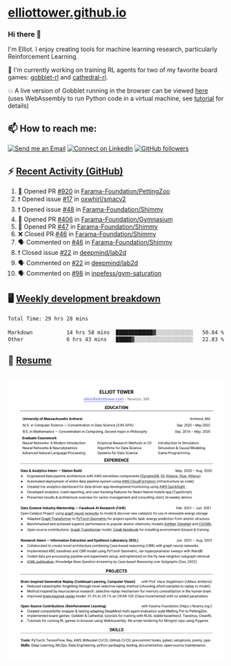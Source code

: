 # [elliottower.github.io](https://github.com/elliottower/elliottower.github.io)

### Hi there 👋

I'm Elliot. I enjoy creating tools for machine learning research, particularly Reinforcement Learning. 

🚀 I'm currently working on training RL agents for two of my favorite board games: [gobblet-rl](https://github.com/elliottower/gobblet-rl) and [cathedral-rl](https://github.com/elliottower/cathedral-rl). 

💥 A live version of Gobblet running in the browser can be viewed [here](https://elliottower.github.io/gobblet-rl/) (uses WebAssembly to run Python code in a virtual machine, see [tutorial](https://github.com/elliottower/gobblet-rl/blob/main/tutorials/WebAssembly/web_assembly.md) for details)


## 📫 How to reach me:

 [![Send me an Email](https://img.shields.io/badge/email-elliot%40elliottower.com-blue)](mailto:elliot@elliottower.com)
 [![Connect on LinkedIn](https://img.shields.io/badge/--linkedin?label=LinkedIn&logo=LinkedIn&style=social)](https://www.linkedin.com/in/elliot-tower)
 [![GitHub followers](https://img.shields.io/github/followers/elliottower?style=social)](https://github.com/elliottower/)
 

## ⚡ [Recent Activity (GitHub)](https://github.com/elliottower)

<!--START_SECTION:activity-->
1. 💪 Opened PR [#920](https://github.com/Farama-Foundation/PettingZoo/pull/920) in [Farama-Foundation/PettingZoo](https://github.com/Farama-Foundation/PettingZoo)
2. ❗️ Opened issue [#17](https://github.com/oxwhirl/smacv2/issues/17) in [oxwhirl/smacv2](https://github.com/oxwhirl/smacv2)
3. ❗️ Opened issue [#48](https://github.com/Farama-Foundation/Shimmy/issues/48) in [Farama-Foundation/Shimmy](https://github.com/Farama-Foundation/Shimmy)
4. 💪 Opened PR [#406](https://github.com/Farama-Foundation/Gymnasium/pull/406) in [Farama-Foundation/Gymnasium](https://github.com/Farama-Foundation/Gymnasium)
5. 💪 Opened PR [#47](https://github.com/Farama-Foundation/Shimmy/pull/47) in [Farama-Foundation/Shimmy](https://github.com/Farama-Foundation/Shimmy)
6. ❌ Closed PR [#46](https://github.com/Farama-Foundation/Shimmy/pull/46) in [Farama-Foundation/Shimmy](https://github.com/Farama-Foundation/Shimmy)
7. 🗣 Commented on [#46](https://github.com/Farama-Foundation/Shimmy/issues/46) in [Farama-Foundation/Shimmy](https://github.com/Farama-Foundation/Shimmy)
8. ❗️ Closed issue [#22](https://github.com/deepmind/lab2d/issues/22) in [deepmind/lab2d](https://github.com/deepmind/lab2d)
9. 🗣 Commented on [#22](https://github.com/deepmind/lab2d/issues/22) in [deepmind/lab2d](https://github.com/deepmind/lab2d)
10. 🗣 Commented on [#98](https://github.com/inpefess/gym-saturation/issues/98) in [inpefess/gym-saturation](https://github.com/inpefess/gym-saturation)
<!--END_SECTION:activity-->


## 🖥️ [Weekly development breakdown](https://wakatime.com/@elliottower)
<!--START_SECTION:waka-->

```text
Total Time: 29 hrs 28 mins

Markdown           14 hrs 58 mins  ████████████▓░░░░░░░░░░░░   50.84 %
Other              6 hrs 43 mins   █████▓░░░░░░░░░░░░░░░░░░░   22.83 %
```

<!--END_SECTION:waka-->


## 📄 [Resume](https://elliottower.github.io/src/pdf/resume.pdf)

<!-- PDF-TO-MARKDOWN:START -->
![Page 1](src/png/page1.png "Page 1")
---
<!-- PDF-TO-MARKDOWN:END -->

